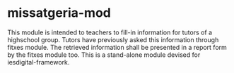 missatgeria-mod
===============

This module is intended to teachers to fill-in information for tutors of a highschool group. Tutors have previously asked this information through fitxes module. The retrieved information shall be presented in a report form by the fitxes module too. This is a stand-alone module devised for iesdigital-framework.
